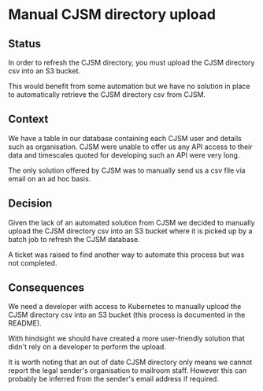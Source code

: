 # Manual CJSM directory upload

## Status

In order to refresh the CJSM directory, you must upload the CJSM directory csv into an S3 bucket.

This would benefit from some automation but we have no solution in place to automatically retrieve the CJSM directory csv from CJSM.

## Context

We have a table in our database containing each CJSM user and details such as organisation. CJSM were unable to offer us any API access to their data and timescales quoted for developing such an API were very long. 

The only solution offered by CJSM was to manually send us a csv file via email on an ad hoc basis.

## Decision

Given the lack of an automated solution from CJSM we decided to manually upload the CJSM directory csv into an S3 bucket where it is picked up by a batch job to refresh the CJSM database.

A ticket was raised to find another way to automate this process but was not completed.

## Consequences

We need a developer with access to Kubernetes to manually upload the CJSM directory csv into an S3 bucket (this process is documented in the README).

With hindsight we should have created a more user-friendly solution that didn't rely on a developer to perform the upload.

It is worth noting that an out of date CJSM directory only means we cannot report the legal sender's organisation to mailroom staff. However this can probably be inferred from the sender's email address if required.